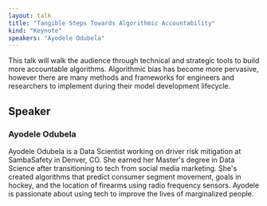 ```yaml
---
layout: talk
title: "Tangible Steps Towards Algorithmic Accountability"
kind: "Keynote"
speakers: "Ayodele Odubela"
---
```


This talk will walk the audience through technical and strategic tools to build more accountable algorithms. Algorithmic bias has become more pervasive, however there are many methods and frameworks for engineers and researchers to implement during their model development lifecycle.

## Speaker

### Ayodele Odubela

Ayodele Odubela is a Data Scientist working on driver risk mitigation at SambaSafety in Denver, CO. She earned her Master's degree in Data Science after transitioning to tech from social media marketing. She's created algorithms that predict consumer segment movement, goals in hockey, and the location of firearms using radio frequency sensors. Ayodele is passionate about using tech to improve the lives of marginalized people.
